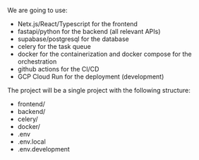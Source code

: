 We are going to use:

- Netx.js/React/Typescript for the frontend
- fastapi/python for the backend (all relevant APIs)
- supabase/postgresql for the database
- celery for the task queue
- docker for the containerization and docker compose for the orchestration
- github actions for the CI/CD
- GCP Cloud Run for the deployment (development)

The project will be a single project with the following structure:

- frontend/
- backend/
- celery/
- docker/
- .env
- .env.local
- .env.development
